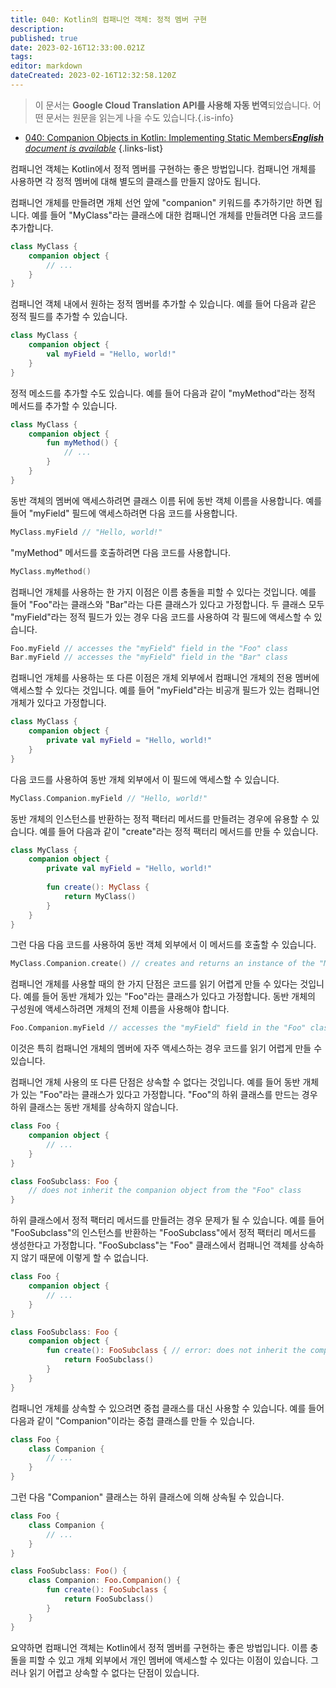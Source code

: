 ```yaml
---
title: 040: Kotlin의 컴패니언 객체: 정적 멤버 구현
description: 
published: true
date: 2023-02-16T12:33:00.021Z
tags: 
editor: markdown
dateCreated: 2023-02-16T12:32:58.120Z
---
```


> 이 문서는 **Google Cloud Translation API를 사용해 자동 번역**되었습니다.
어떤 문서는 원문을 읽는게 나을 수도 있습니다.{.is-info}



- [040: Companion Objects in Kotlin: Implementing Static Members***English** document is available*](/en/Knowledge-base/Kotlin/Learning/040-companion-objects-in-kotlin-implementing-static-members)
{.links-list}




컴패니언 객체는 Kotlin에서 정적 멤버를 구현하는 좋은 방법입니다. 컴패니언 개체를 사용하면 각 정적 멤버에 대해 별도의 클래스를 만들지 않아도 됩니다.

컴패니언 개체를 만들려면 개체 선언 앞에 "companion" 키워드를 추가하기만 하면 됩니다. 예를 들어 "MyClass"라는 클래스에 대한 컴패니언 개체를 만들려면 다음 코드를 추가합니다.

```kotlin
class MyClass {
    companion object {
        // ...
    }
}
```

컴패니언 객체 내에서 원하는 정적 멤버를 추가할 수 있습니다. 예를 들어 다음과 같은 정적 필드를 추가할 수 있습니다.

```kotlin
class MyClass {
    companion object {
        val myField = "Hello, world!"
    }
}
```

정적 메소드를 추가할 수도 있습니다. 예를 들어 다음과 같이 "myMethod"라는 정적 메서드를 추가할 수 있습니다.

```kotlin
class MyClass {
    companion object {
        fun myMethod() {
            // ...
        }
    }
}
```

동반 객체의 멤버에 액세스하려면 클래스 이름 뒤에 동반 객체 이름을 사용합니다. 예를 들어 "myField" 필드에 액세스하려면 다음 코드를 사용합니다.

```kotlin
MyClass.myField // "Hello, world!"
```

"myMethod" 메서드를 호출하려면 다음 코드를 사용합니다.

```kotlin
MyClass.myMethod()
```

컴패니언 개체를 사용하는 한 가지 이점은 이름 충돌을 피할 수 있다는 것입니다. 예를 들어 "Foo"라는 클래스와 "Bar"라는 다른 클래스가 있다고 가정합니다. 두 클래스 모두 "myField"라는 정적 필드가 있는 경우 다음 코드를 사용하여 각 필드에 액세스할 수 있습니다.

```kotlin
Foo.myField // accesses the "myField" field in the "Foo" class
Bar.myField // accesses the "myField" field in the "Bar" class
```

컴패니언 개체를 사용하는 또 다른 이점은 개체 외부에서 컴패니언 개체의 전용 멤버에 액세스할 수 있다는 것입니다. 예를 들어 "myField"라는 비공개 필드가 있는 컴패니언 개체가 있다고 가정합니다.

```kotlin
class MyClass {
    companion object {
        private val myField = "Hello, world!"
    }
}
```

다음 코드를 사용하여 동반 개체 외부에서 이 필드에 액세스할 수 있습니다.

```kotlin
MyClass.Companion.myField // "Hello, world!"
```

동반 개체의 인스턴스를 반환하는 정적 팩터리 메서드를 만들려는 경우에 유용할 수 있습니다. 예를 들어 다음과 같이 "create"라는 정적 팩터리 메서드를 만들 수 있습니다.

```kotlin
class MyClass {
    companion object {
        private val myField = "Hello, world!"
        
        fun create(): MyClass {
            return MyClass()
        }
    }
}
```

그런 다음 다음 코드를 사용하여 동반 객체 외부에서 이 메서드를 호출할 수 있습니다.

```kotlin
MyClass.Companion.create() // creates and returns an instance of the "MyClass" class
```

컴패니언 개체를 사용할 때의 한 가지 단점은 코드를 읽기 어렵게 만들 수 있다는 것입니다. 예를 들어 동반 개체가 있는 "Foo"라는 클래스가 있다고 가정합니다. 동반 개체의 구성원에 액세스하려면 개체의 전체 이름을 사용해야 합니다.

```kotlin
Foo.Companion.myField // accesses the "myField" field in the "Foo" class
```

이것은 특히 컴패니언 개체의 멤버에 자주 액세스하는 경우 코드를 읽기 어렵게 만들 수 있습니다.

컴패니언 개체 사용의 또 다른 단점은 상속할 수 없다는 것입니다. 예를 들어 동반 개체가 있는 "Foo"라는 클래스가 있다고 가정합니다. "Foo"의 하위 클래스를 만드는 경우 하위 클래스는 동반 개체를 상속하지 않습니다.

```kotlin
class Foo {
    companion object {
        // ...
    }
}

class FooSubclass: Foo {
    // does not inherit the companion object from the "Foo" class
}
```

하위 클래스에서 정적 팩터리 메서드를 만들려는 경우 문제가 될 수 있습니다. 예를 들어 "FooSubclass"의 인스턴스를 반환하는 "FooSubclass"에서 정적 팩터리 메서드를 생성한다고 가정합니다. "FooSubclass"는 "Foo" 클래스에서 컴패니언 객체를 상속하지 않기 때문에 이렇게 할 수 없습니다.

```kotlin
class Foo {
    companion object {
        // ...
    }
}

class FooSubclass: Foo {
    companion object {
        fun create(): FooSubclass { // error: does not inherit the companion object from the "Foo" class
            return FooSubclass()
        }
    }
}
```

컴패니언 개체를 상속할 수 있으려면 중첩 클래스를 대신 사용할 수 있습니다. 예를 들어 다음과 같이 "Companion"이라는 중첩 클래스를 만들 수 있습니다.

```kotlin
class Foo {
    class Companion {
        // ...
    }
}
```

그런 다음 "Companion" 클래스는 하위 클래스에 의해 상속될 수 있습니다.

```kotlin
class Foo {
    class Companion {
        // ...
    }
}

class FooSubclass: Foo() {
    class Companion: Foo.Companion() {
        fun create(): FooSubclass {
            return FooSubclass()
        }
    }
}
```

요약하면 컴패니언 객체는 Kotlin에서 정적 멤버를 구현하는 좋은 방법입니다. 이름 충돌을 피할 수 있고 개체 외부에서 개인 멤버에 액세스할 수 있다는 이점이 있습니다. 그러나 읽기 어렵고 상속할 수 없다는 단점이 있습니다.